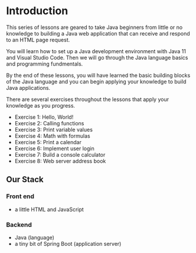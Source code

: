# Introduction

This series of lessons are geared to take Java beginners from little or no knowledge to building a Java web application that can receive and respond to an HTML page request.

You will learn how to set up a Java development environment with Java 11 and Visual Studio Code. Then we will go through the Java language basics and programming fundmentals.

By the end of these lessons, you will have learned the basic building blocks of the Java language and you can begin applying your knowledge to build Java applications.

There are several exercises throughout the lessons that apply your knowledge as you progress.

* Exercise 1: Hello, World!
* Exercise 2: Calling functions
* Exercise 3: Print variable values
* Exercise 4: Math with formulas
* Exercise 5: Print a calendar
* Exercise 6: Implement user login
* Exercise 7: Build a console calculator
* Exercise 8: Web server address book

## Our Stack

### Front end

* a little HTML and JavaScript

### Backend

* Java (language)
* a tiny bit of Spring Boot (application server)

